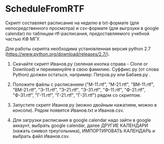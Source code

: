 # ScheduleFromRTF

Скрипт составляет расписание на неделю в txt-формате (для непосредственного просмотра) и csv-формате (для выгрзуки в google calendar) по таблицам rtf-расписания, предоставляемого учебной частью КФ МГУ.

Для работы скрипта необходима установленная версия python 2.7 (https://www.python.org/download/releases/2.7/).

1. Скачайте скрипт Иванов.py (зеленая кнопка справа - Clone or Download) и переименуйте в свою фамилию. Суффикс py (от слова Python) должен остаться, например: Петров.py или Бабаев.py .

2. Положите файлы с расписанием ("М-11.rtf", "М-21.rtf", "ВМ-11.rtf", "ВМ-21.rtf", "Э-11.rtf", "Э-21.rtf", "Э-31.rtf", "Ф-11.rtf", "Ф-21.rtf", "Ф-31.rtf", "Г-11.rtf", "Г-21.rtf", "Г-31.rtf") рядом со скриптом.

3. Запустите скрипт Иванов.py (можно двойным нажатием, можно в консоли). Рядом появятся Иванов.txt и Иванов.csv.

4. Для загрузки расписания в google calendar надо зайти в google аккаунт, выбрать google calendar, далее ДРУГИЕ КАЛЕНДАРИ (нажать символ треугольника), ИМПОРТИРОВАТЬ КАЛЕНДАРЬ и выбрать файл Иванов.csv.
